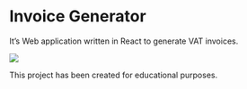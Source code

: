 # Invoice Generator

It’s Web application written in React to generate VAT invoices. 

![](../../../wiki/.files/page.png)

This project has been created for educational purposes.
